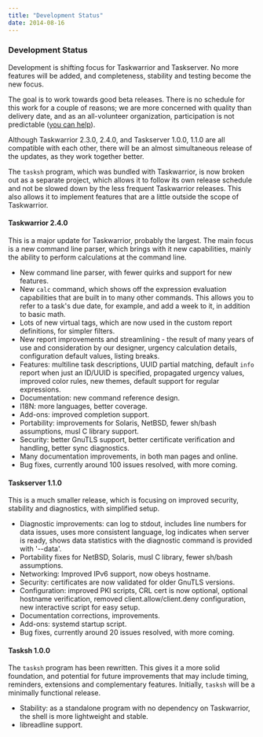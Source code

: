 ```yaml
---
title: "Development Status"
date: 2014-08-16
---
```


### Development Status 

Development is shifting focus for Taskwarrior and Taskserver.
No more features will be added, and completeness, stability and testing become the new focus.

The goal is to work towards good beta releases.
There is no schedule for this work for a couple of reasons; we are more concerned with quality than delivery date, and as an all-volunteer organization, participation is not predictable ([you can help](https://github.com/GothenburgBitFactory/taskwarrior/blob/develop/docs/contrib/contribute.md)).

Although Taskwarrior 2.3.0, 2.4.0, and Taskserver 1.0.0, 1.1.0 are all compatible with each other, there will be an almost simultaneous release of the updates, as they work together better.

The `tasksh` program, which was bundled with Taskwarrior, is now broken out as a separate project, which allows it to follow its own release schedule and not be slowed down by the less frequent Taskwarrior releases.
This also allows it to implement features that are a little outside the scope of Taskwarrior.

#### Taskwarrior 2.4.0

This is a major update for Taskwarrior, probably the largest.
The main focus is a new command line parser, which brings with it new capabilities, mainly the ability to perform calculations at the command line.

- New command line parser, with fewer quirks and support for new features.
- New `calc` command, which shows off the expression evaluation capabilities that are built in to many other commands.
  This allows you to refer to a task\'s due date, for example, and add a week to it, in addition to basic math.
- Lots of new virtual tags, which are now used in the custom report definitions, for simpler filters.
- New report improvements and streamlining - the result of many years of use and consideration by our designer, urgency calculation details, configuration default values, listing breaks.
- Features: multiline task descriptions, UUID partial matching, default `info` report when just an ID/UUID is specified, propagated urgency values, improved color rules, new themes, default support for regular expressions.
- Documentation: new command reference design.
- I18N: more languages, better coverage.
- Add-ons: improved completion support.
- Portability: improvements for Solaris, NetBSD, fewer sh/bash assumptions, musl C library support.
- Security: better GnuTLS support, better certificate verification and handling, better sync diagnostics.
- Many documentation improvements, in both man pages and online.
- Bug fixes, currently around 100 issues resolved, with more coming.

#### Taskserver 1.1.0

This is a much smaller release, which is focusing on improved security, stability and diagnostics, with simplified setup.

- Diagnostic improvements: can log to stdout, includes line numbers for data issues, uses more consistent language, log indicates when server is ready, shows data statistics with the diagnostic command is provided with \'\--data\'.
- Portability fixes for NetBSD, Solaris, musl C library, fewer sh/bash assumptions.
- Networking: Improved IPv6 support, now obeys hostname.
- Security: certificates are now validated for older GnuTLS versions.
- Configuration: improved PKI scripts, CRL cert is now optional, optional hostname verification, removed client.allow/client.deny configuration, new interactive script for easy setup.
- Documentation corrections, improvements.
- Add-ons: systemd startup script.
- Bug fixes, currently around 20 issues resolved, with more coming.

#### Tasksh 1.0.0

The `tasksh` program has been rewritten.
This gives it a more solid foundation, and potential for future improvements that may include timing, reminders, extensions and complementary features.
Initially, `tasksh` will be a minimally functional release.

- Stability: as a standalone program with no dependency on Taskwarrior, the shell is more lightweight and stable.
- libreadline support.
